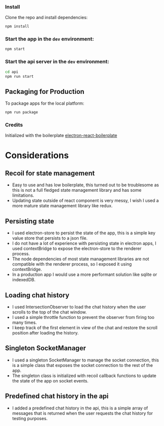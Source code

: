 ### Install

Clone the repo and install dependencies:

```bash
npm install
```

### Start the app in the `dev` environment:

```bash
npm start
```

### Start the api server in the `dev` environment:

```bash
cd api
npm run start
```

## Packaging for Production

To package apps for the local platform:

```bash
npm run package
```

### Credits

Initialized with the boilerplate [electron-react-boilerplate](https://github.com/electron-react-boilerplate/electron-react-boilerplate)

# Considerations

## Recoil for state management

- Easy to use and has low boilerplate, this turned out to be troublesome as this is not a full fledged state management library and has some limitations.
- Updating state outside of react component is very messy, I wish I used a more mature state management library like redux.

## Persisting state

- I used electron-store to persist the state of the app, this is a simple key value store that persists to a json file.
- I do not have a lot of experience with persisting state in electron apps, I used contextBridge to expose the electron-store to the renderer process.
- The node dependencies of most state management libraries are not compatible with the renderer process, so I exposed it using contextBridge.
- In a production app I would use a more performant solution like sqlite or indexedDB.

## Loading chat history

- I used IntersectionObserver to load the chat history when the user scrolls to the top of the chat window.
- I used a simple throttle function to prevent the observer from firing too many times.
- I keep track of the first element in view of the chat and restore the scroll position after loading the history.

## Singleton SocketManager

- I used a singleton SocketManager to manage the socket connection, this is a simple class that exposes the socket connection to the rest of the app.
- The singleton class is initialized with recoil callback functions to update the state of the app on socket events.

## Predefined chat history in the api

- I added a predefined chat history in the api, this is a simple array of messages that is returned when the user requests the chat history for testing purposes.
